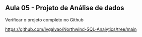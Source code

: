 ## Aula 05 - Projeto de Análise de dados

Verificar o projeto completo no Github

https://github.com/lvgalvao/Northwind-SQL-Analytics/tree/main
